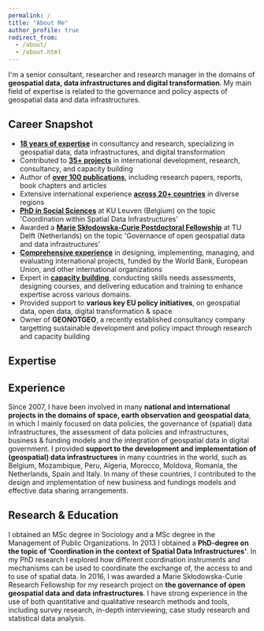 ```yaml
---
permalink: /
title: "About Me"
author_profile: true
redirect_from: 
  - /about/
  - /about.html
---
```


I'm a senior consultant, researcher and research manager in the domains of **geospatial data, data infrastructures and digital transformation**. My main field of expertise is related to the governance and policy aspects of geospatial data and data infrastructures.

Career Snapshot
------
* **[18 years of expertise](/cv-json)** in consultancy and research, specializing in geospatial data, data infrastructures, and digital transformation
* Contributed to **[35+ projects](/projects)** in international development, research, consultancy, and capacity building
* Author of **[over 100 publications](/outputs)**, including research papers, reports, book chapters and articles
* Extensive international experience **[across 20+ countries](/talkmap)** in diverse regions
* **[PhD in Social Sciences](/portfolio-1)** at KU Leuven (Belgium) on the topic 'Coordination within Spatial Data Infrastructures' 
* Awarded a **[Marie Skłodowska-Curie Postdoctoral Fellowship](/portfolio-4)** at TU Delft (Netherlands) on the topic 'Governance of open geospatial data and data infrastructures'
* **[Comprehensive experience](/expert)** in designing, implementing, managing, and evaluating international projects, funded by the World Bank, European Union, and other international organizations
* Expert in **[capacity building](/teaching)**, conducting skills needs assessments, designing courses, and delivering education and training to enhance expertise across various domains.
* Provided support to **various key EU policy initiatives**, on geospatial data, open data, digital transformation & space
* Owner of **GEONOTGEO**, a recently established consultancy company targetting sustainable development and policy impact through research and capacity building
  
Expertise
------



Experience
------
Since 2007, I have been involved in many **national and international projects in the domains of space, earth observation and geospatial data**, in which I mainly focused on data policies, the governance of (spatial) data infrastructures, the assessment of data policies and infrastructures, business & funding models and the integration of geospatial data in digital government.  I provided **support to the development and implementation of (geospatial) data infrastructures** in many countries in the world, such as Belgium, Mozambique, Peru, Algeria, Morocco, Moldova, Romania, the Netherlands, Spain and Italy. In many of these countries, I contributed to the design and implementation of new business and fundings models and effective data sharing arrangements. 

Research & Education
------
I obtained an MSc degree in Sociology and a MSc degree in the Management of Public Organizations. In 2013 I obtained a **PhD-degree on the topic of ‘Coordination in the context of Spatial Data Infrastructures’**. In my PhD research I explored how different coordination instruments and mechanisms can be used to coordinate the exchange of, the access to and to use of spatial data. In 2016, I was awarded a Marie Skłodowska-Curie Research Fellowship for my research project on **the governance of open geospatial data and data infrastructures**. I have strong experience in the use of both quantitative and qualitative research methods and tools, including survey research, in-depth interviewing, case study research and statistical data analysis. 
